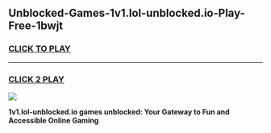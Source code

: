 
## Unblocked-Games-1v1.lol-unblocked.io-Play-Free-1bwjt
<h3>
<a href="https://premium76.site?title=1v1.lol-unblocked.io&ref=20M">CLICK TO PLAY</a></h3>
<hr>

<h3>
<a href="https://premium76.site?title=1v1.lol-unblocked.io&ref=20M">CLICK 2 PLAY</a>
  
</h3>

<a href="https://premium76.site?title=1v1.lol-unblocked.io&ref=19M"><img src="https://clearcache.store/games.png"></a>


**1v1.lol-unblocked.io games unblocked: Your Gateway to Fun and Accessible Online Gaming**
